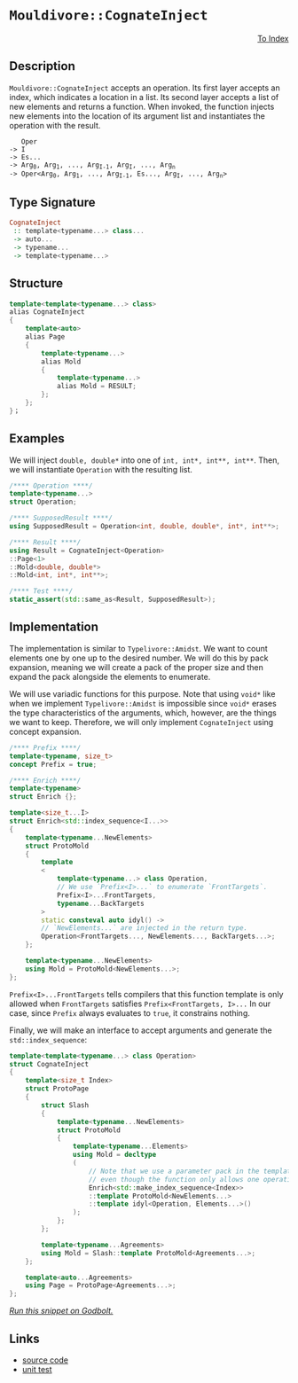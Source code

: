 <!-- Copyright 2024 Feng Mofan
SPDX-License-Identifier: Apache-2.0 -->

# `Mouldivore::CognateInject`

<p style='text-align: right;'><a href="../../../facilities/metafunctions.md#mouldivore-cognate-inject">To Index</a></p>

## Description

`Mouldivore::CognateInject` accepts an operation.
Its first layer accepts an index, which indicates a location in a list.
Its second layer accepts a list of new elements and returns a function.
When invoked, the function injects new elements into the location of its argument list and instantiates the operation with the result.

<pre><code>   Oper
-> I
-> Es...
-> Arg<sub>0</sub>, Arg<sub>1</sub>, ..., Arg<sub>I-1</sub>, Arg<sub>I</sub>, ..., Arg<sub>n</sub>
-> Oper&lt;Arg<sub>0</sub>, Arg<sub>1</sub>, ..., Arg<sub>I-1</sub>, Es..., Arg<sub>I</sub>, ..., Arg<sub>n</sub>&gt;</code></pre>

## Type Signature

```Haskell
CognateInject
 :: template<typename...> class...
 -> auto...
 -> typename...
 -> template<typename...>
```

## Structure

```C++
template<template<typename...> class>
alias CognateInject
{
    template<auto>
    alias Page
    {
        template<typename...>
        alias Mold
        { 
            template<typename...>
            alias Mold = RESULT;
        };
    };
}；
```

## Examples

We will inject `double, double*` into one of `int, int*, int**, int**`. Then, we will instantiate `Operation` with the resulting list.

```C++
/**** Operation ****/
template<typename...>
struct Operation;

/**** SupposedResult ****/
using SupposedResult = Operation<int, double, double*, int*, int**>;

/**** Result ****/
using Result = CognateInject<Operation>
::Page<1>
::Mold<double, double*>
::Mold<int, int*, int**>;

/**** Test ****/
static_assert(std::same_as<Result, SupposedResult>);
```

## Implementation

The implementation is similar to `Typelivore::Amidst`.
We want to count elements one by one up to the desired number.
We will do this by pack expansion, meaning we will create a pack of the proper size and then expand the pack alongside the elements to enumerate.

We will use variadic functions for this purpose.
Note that using `void*` like when we implement `Typelivore::Amidst` is impossible since `void*` erases the type characteristics of the arguments, which, however, are the things we want to keep.
Therefore, we will only implement `CognateInject` using concept expansion.

```C++
/**** Prefix ****/
template<typename, size_t>
concept Prefix = true;

/**** Enrich ****/
template<typename>
struct Enrich {};

template<size_t...I>
struct Enrich<std::index_sequence<I...>>
{
    template<typename...NewElements>
    struct ProtoMold
    { 
        template
        <
            template<typename...> class Operation,
            // We use `Prefix<I>...` to enumerate `FrontTargets`.
            Prefix<I>...FrontTargets,
            typename...BackTargets
        >
        static consteval auto idyl() ->
        // `NewElements...` are injected in the return type.
        Operation<FrontTargets..., NewElements..., BackTargets...>;
    };

    template<typename...NewElements>
    using Mold = ProtoMold<NewElements...>;
};
```

`Prefix<I>...FrontTargets` tells compilers that this function template is only allowed when `FrontTargets` satisfies `Prefix<FrontTargets, I>...`
In our case, since `Prefix` always evaluates to `true`, it constrains nothing.

Finally, we will make an interface to accept arguments and generate the `std::index_sequence`:

```C++
template<template<typename...> class Operation>
struct CognateInject
{
    template<size_t Index>
    struct ProtoPage
    {
        struct Slash
        {
            template<typename...NewElements>
            struct ProtoMold
            {
                template<typename...Elements>
                using Mold = decltype
                (
                    // Note that we use a parameter pack in the template head
                    // even though the function only allows one operation.
                    Enrich<std::make_index_sequence<Index>>
                    ::template ProtoMold<NewElements...>
                    ::template idyl<Operation, Elements...>()
                );
            };
        };

        template<typename...Agreements>
        using Mold = Slash::template ProtoMold<Agreements...>;
    };

    template<auto...Agreements>
    using Page = ProtoPage<Agreements...>;
};
```

[*Run this snippet on Godbolt.*](https://godbolt.org/#z:OYLghAFBqd5QCxAYwPYBMCmBRdBLAF1QCcAaPECAMzwBtMA7AQwFtMQByARg9KtQYEAysib0QXACx8BBAKoBnTAAUAHpwAMvAFYTStJg1DIApACYAQuYukl9ZATwDKjdAGFUtAK4sGIAKwAzKSuADJ4DJgAcj4ARpjEIACcwQAOqAqETgwe3r4BaRlZAuGRMSzxiSm2mPaOAkIETMQEuT5%2BQTV12Y3NBKXRcQnJwQpNLW35nWN9A%2BWVIwCUtqhexMjsHAD0AFR7%2BweHRztbJhoAgrv7ANQAIpiprozIeJgK1wenF1fHv4df5zOgLMgQiyG8WGuJkCbi8jlohAAntDsEDzKCGOCvJDoW5kGN0FgqCi0RcCJgWKkDOTcQREY9mGxSNdMgAvTAAfQIJIuaExDwI12UxEwNFUUMCt2uBGIXkw0KsFyBPz%2Bqr2AJV1wAkpT6GxBEx6gwPvsNWrzSdSZcDtdsAxiHhkAgTeqgeTdYb5TC6QzWF7URcxrKHLb7Y7nSYAOxWSO3BVW91Uz24tmcggAOkzWp55yDXhDdodTpTBHQIBAESwqg5SgAjnL%2BbitZn0yTAgHAdGgdce9KKUmad76Yw/S2opgAO7YPWMAgKHO9lky/OC4WoIgAWU86G7vajFihF0Xi8T1PlR%2BPPdxu8vJ/7Z9pw8ZmBbKOu4KYCneAHlHsRDdkpA3rePZbFs1wAOqYNcXhKFCABsGjCqKeCqE2KKvoh0qoNcjA%2BAknoIRoABixCyAAKs0wCYHOJiIa2F4gT2yFiuh7YtqRFFUTRChAYxTE%2BiObAthYTDIAA1pRxDUbR/GLgut4zI4yDvgIYyYAAbmI1xMHCOF4OgiK0BAizXAAtApl5gUR45TjOggKJhGg6SK1wRNomAOJg6BucaBAINBIoEGsfnDgx5wgb%2BBFGrinGCFJMmOZmzK2dOFKzkl6bMqJEkJTxr7tvG/FRnGgSKoC/GnsmQ6%2BsJmapfZtGFfxsERMA1xbrQPnQlKa6btuuINelDkFaiZVorGRUVdaNweMAzDklqDAeSGnxuve1VuFVg5bU%2Bo6Zm%2BH5ftcUX/jFzW5suIZzQtmBLSt3JKl2lUbTtqZctqDBVpZS7BquZFEMoTDUcB%2B7AYueYhkIBgKAg4N7s9EVMT221erttUvvVk5pfqTUdsjPaQ/966oJ1O5ybeYMU8jqOPhjLY4xlP0EzBmRGB124SlKWDgoJ8PIxA/Ms9c1lROu0H%2BYa1wTtBsHQUw1ypM0frksQitieJvnSgFfYeuS1wBUw5NI8Lx7WZpjDa6swDOv50FUF4mJGtcAi0IiOm0LQqATu8AjQagf4AQI4Wm5ehbhiWZYgCwTDiZylaYNWdYNhsTZfYnbb46Hi7lqjQoA6TA0wkNuOZczoe5690EGUZuKnUHDDMozI0He2JlCyBixTSzJXd5Tk3jUq1O6wOaOCc%2BLbnMAIrDXjQutezZNc9c0OfkgIB531hddbiU8z6Xo191eA/lcBtMwrpRCT9PmCz/OF2Lgv7VA9Ry9by/aN77fB%2Bt2Np8n1aFUFozQ3GwKoVgVJoJrW%2BBaaB010RgghNBXEfINipDnkPGaewTqB2dnA8%2B6MhKY1bBdImODorZCmsqG0QgvCpHSEodAAAlN4XhaCCjgU/FedCGHeRYQoNhgoerkLOpQmEEQCDMnQKsWI9ApEyPoDsZkEilG%2BQIHsNsp8YE3H4YIl0loLhcN0ew5eN1PT3U8tyGE9dzodnLB/XEXAczljJriaRXhZGYHkR4xRziQCuPEYIZRghVEqJ2JowBNpyJvA4aaIESlHQck/EoFoEACTlgUH6JJ983DGMkdw%2BhGQ%2BGsPYSiLuZUODLFoJwfwvA/AcC0KQVAnA3DWGsCyVY6xkEgh4KQAgmhKnLHEgESQ6YNAAA4zBmCSEkLg/gJnjK4JGSM0hqkcEkLwFgEgNAaFIPUxpzSOC8AUCAXZ/SGmVNIHAWAMBEAgFWAQVIcJyCUDQJSOgCQoh%2Bk4KocZ8EzLwUkNcYAyAVJSHTGYXg3lCAkAMnofgggRBiHYFIGQghFAqHUBc0guguCkAnP%2BVInAeBVJqXUgZTTODfjhE8wUqAqDXF%2Bf8wFwLQXXHBWYa4EAPDvPoGrdEXBFi8HOVoZYEAkBvNSB8sgFAICSulSAYAUgzB8DoKrE5EBYgUtiBEZoiJiW8B1cwYgiJvyxAega0gbzcbfgYG7ClWBYheGAG4MQtATncF4FgGORhxDYvwCKBweANJvApYnTycJNi9IkbUClCJYj/hNR4LAFKZR4C2Z60gIbiCxCKfcH1wAERGAGcsKgBhgAKAAGqvAnFFepvSEXCFEOIVFjaMVqApbi/QhhjBtMsPoPAsQTmQGWAHI0HqzIEh6qYSw1gzAHOzQ6LAw6TJdEsdkFwX1Jh%2BDxWECIgwKjDDxQw4oORPDtD0Ceo0cwhiJDxXYddDRxitHPfke9tRH0MF6C0G9h6722GfduvQMwf37vmEe5YChOkbAkKSjgtS9kUsOYyv5AKgUgrBaMzlEBcAwv5T0oVfSS3LENlgRIq7hmSECOmFIKyNCSDMJIRCGh/DwSSPoTgGzSBbMCFwdM8EuDwXGUkRZ8F/CSDmSkeCiHsWHOOacojFyxW3PFfcmlzzZXyr5V8tgnBmgsA0pGMyCsPzsy4EkdMfHGnQqIEu%2BFsgkUtukG2pQHbsW6BVQSpgRLPVwYQ/s3ghzqWPLhC7BlTK0PvgMGZizVmuU8qlXyqEIIzCEZFZc1TWmEgvLlagXlwxTNKtmbsmg7CEgaq1dio1erLXVZNWai1mbrWzltfa/1mAnUurdR63p3qe1%2BsaQG9dIaPXWdUBG8klqY1rMafGxNiJk2bEaWmjNvTs25qUPm/rbUS18HLVWmtdbLWNscyi5zsh21YsaR57txaZ1WH7fGldo70HZAnVOyU9250LoSEu0NI611BucBAVwQHd1fV/QsY9RQjRg9IFe7IkOj2A6NN%2Bl9eQd0o56M%2BpH/6QPo4vfenHYHb2wZWGsGDgqOPwfJbJzgKHmVAsK%2By2LYyuW4ds8l3jaXiOkFI8MVdayuM8Ys/RyM/gkjLMCAxpjEmZMHM4PJs5u3rl3IebSnLWXiA6c2PpllLAFAaRUhpcz6YzxjChfgWzcK8UnebWdtF8hXNXZ0CAYIXmfMkup/5pDVL1N0vC/rw3xvTfm8FNyvLiWEhc8CDzpTVyJWR%2BlZrpPfKQBG/oRyE3SQORh45KoQFqqyvEAq9q3VJravl9NeayxlrmuCFa/q9rnXXWex616ik/WlterwIGxwI2w3jeQJGqbghY3Yrm3qxbqaHSrd4OtvNnffU7fj2W4GB3JxHczXb5FEhzvoud52t3t3e2zse4O57TTXtqU4FsdJX3LDzsC4ugy/3V0PqB34EHW7X2Y73WUUnaHTIWHX/S9GHRHEnP9YDD9T/NHOHD/VHYnAAqAonPoeApAg9KHSDaDFFPzWnBXDgRlIPI3a4bPM3T0MYdnK3EgLnQVYVXnfncjODYXEAaZdMQIQIfweZCTHZDgyMITeXQLRXWwBTdLRYIZEASQfwGjJZSMHZcZSQWZLgSZMwaTNZQIfAoQo5RTUVODSFQQylbQsQ5YbNTIZwSQIAA%3D)

## Links

- [source code](../../../../conceptrodon/descend/mouldivore/cognate_inject.hpp)
- [unit test](../../../../tests/unit/metafunctions/mouldivore/cognate_inject.test.hpp)
